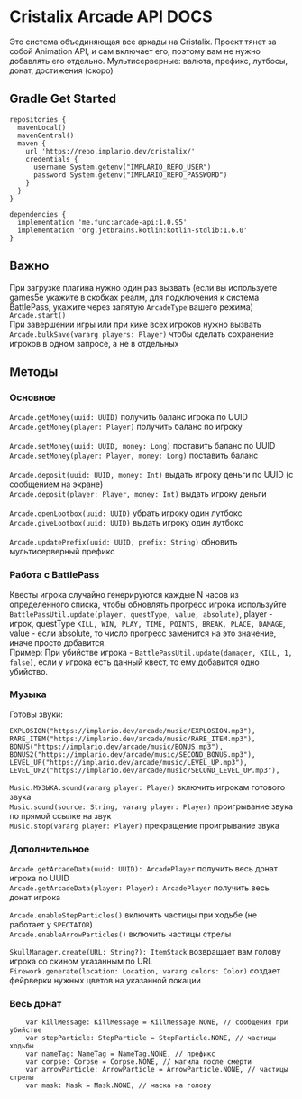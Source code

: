 # Cristalix Arcade API DOCS

Это система объединяющая все аркады на Cristalix. 
Проект тянет за собой Animation API, и сам включает его, поэтому вам не нужно добавлять его отдельно.
Мультисерверные: валюта, префикс, лутбосы, донат, достижения (скоро)
<br>

<h2>Gradle Get Started</h2>

```
repositories {
  mavenLocal()
  mavenCentral()
  maven {
    url 'https://repo.implario.dev/cristalix/'
    credentials {
      username System.getenv("IMPLARIO_REPO_USER")
      password System.getenv("IMPLARIO_REPO_PASSWORD")
    }
  }
}

dependencies {
  implementation 'me.func:arcade-api:1.0.95'
  implementation 'org.jetbrains.kotlin:kotlin-stdlib:1.6.0'
}
```

<h2>Важно</h2>

При загрузке плагина нужно один раз вызвать (если вы используете games5e укажите в скобках реалм, для подключения к система BattlePass, укажите через запятую `ArcadeType` вашего режима) `Arcade.start()`<br>
При завершении игры или при кике всех игроков нужно вызвать `Arcade.bulkSave(vararg players: Player)` чтобы сделать сохранение игроков в одном запросе, а не в отдельных

<h2>Методы</h2>

<h3>Основное</h3> 

`Arcade.getMoney(uuid: UUID)` получить баланс игрока по UUID<br>
`Arcade.getMoney(player: Player)` получить баланс по игроку<br>
<br>
`Arcade.setMoney(uuid: UUID, money: Long)` поставить баланс по UUID<br>
`Arcade.setMoney(player: Player, money: Long)` поставить баланс<br>
<br>
`Arcade.deposit(uuid: UUID, money: Int)` выдать игроку деньги по UUID (с сообщением на экране)<br>
`Arcade.deposit(player: Player, money: Int)` выдать игроку деньги<br>
<br>
`Arcade.openLootbox(uuid: UUID)` убрать игроку один лутбокс<br>
`Arcade.giveLootbox(uuid: UUID)` выдать игроку один лутбокс<br>
<br>
`Arcade.updatePrefix(uuid: UUID, prefix: String)` обновить мультисерверный префикс <br>

<h3>Работа с BattlePass</h3> 

Квесты игрока случайно генерируются каждые N часов из определенного списка, чтобы обновлять прогресс игрока используйте `BattlePassUtil.update(player, questType, value, absolute)`, player - игрок, questType `KILL, WIN, PLAY, TIME, POINTS, BREAK, PLACE, DAMAGE`, value - если absolute, то число прогресс заменится на это значение, иначе просто добавится.<br>
Пример:
При убийстве игрока - `BattlePassUtil.update(damager, KILL, 1, false)`, если у игрока есть данный квест, то ему добавится одно убийство.

<h3>Музыка</h3>

Готовы звуки:
```
EXPLOSION("https://implario.dev/arcade/music/EXPLOSION.mp3"),
RARE_ITEM("https://implario.dev/arcade/music/RARE_ITEM.mp3"),
BONUS("https://implario.dev/arcade/music/BONUS.mp3"),
BONUS2("https://implario.dev/arcade/music/SECOND_BONUS.mp3"),
LEVEL_UP("https://implario.dev/arcade/music/LEVEL_UP.mp3"),
LEVEL_UP2("https://implario.dev/arcade/music/SECOND_LEVEL_UP.mp3"),
```

`Music.МУЗЫКА.sound(vararg player: Player)` включить игрокам готового звука<br>
`Music.sound(source: String, vararg player: Player)` проигрывание звука по прямой ссылке на звук<br>
`Music.stop(vararg player: Player)` прекращение проигрывание звука<br>

<h3>Дополнительное</h3>

`Arcade.getArcadeData(uuid: UUID): ArcadePlayer` получить весь донат игрока по UUID<br>
`Arcade.getArcadeData(player: Player): ArcadePlayer` получить весь донат игрока<br>

`Arcade.enableStepParticles()` включить частицы при ходьбе (не работает у `SPECTATOR`)<br>
`Arcade.enableArrowParticles()` включить частицы стрелы<br>

`SkullManager.create(URL: String?): ItemStack` возвращает вам голову игрока со скином указанным по URL<br>
`Firework.generate(location: Location, vararg colors: Color)` создает фейрверки нужных цветов на указанной локации<br>

<h3>Весь донат</h3>

```
    var killMessage: KillMessage = KillMessage.NONE, // сообщения при убийстве
    var stepParticle: StepParticle = StepParticle.NONE, // частицы ходьбы
    var nameTag: NameTag = NameTag.NONE, // префикс
    var corpse: Corpse = Corpse.NONE, // магила после смерти
    var arrowParticle: ArrowParticle = ArrowParticle.NONE, // частицы стрелы
    var mask: Mask = Mask.NONE, // маска на голову
```
